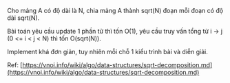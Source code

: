 Cho mảng A có độ dài là N, chia mảng A thành sqrt(N) đoạn mỗi đoạn có độ dài sqrt(N).

Bài toán yêu cầu update 1 phần tử thì tốn O(1), yêu cầu truy vấn tổng từ i -> j (0 <= i < j < N) thì tốn O(sqrt(N)).

Implement khá đơn giản, tuy nhiên mỗi chỗ 1 kiểu trình bài và diễn giải.

Ref: [https://vnoi.info/wiki/algo/data-structures/sqrt-decomposition.md](https://vnoi.info/wiki/algo/data-structures/sqrt-decomposition.md)